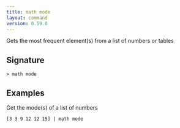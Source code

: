 ```yaml
---
title: math mode
layout: command
version: 0.59.0
---
```


Gets the most frequent element(s) from a list of numbers or tables

## Signature

```> math mode ```

## Examples

Get the mode(s) of a list of numbers
```shell
[3 3 9 12 12 15] | math mode
```

